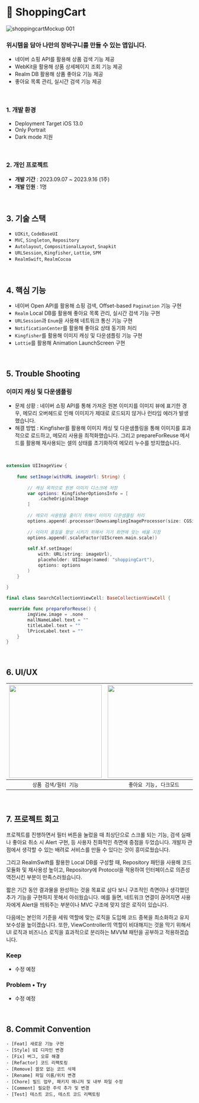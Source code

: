 # 🛒 ShoppingCart
![shoppingcartMockup 001](https://github.com/hwangyeri/ShoppingCart/assets/114602459/8d469f1a-98c5-4a25-982f-8b07338ae87d)

### 위시템을 담아 나만의 장바구니를 만들 수 있는 앱입니다.
- 네이버 쇼핑 API를 활용해 상품 검색 기능 제공
- WebKit을 활용해 상품 상세페이지 조회 기능 제공
- Realm DB 활용해 상품 좋아요 기능 제공
- 좋아요 목록 관리, 실시간 검색 기능 제공
<br/>

### 1. 개발 환경
- Deployment Target iOS 13.0
- Only Portrait
- Dark mode 지원
<br/>

### 2. 개인 프로젝트
- **개발 기간** : 2023.09.07 ~ 2023.9.16 (1주)
- **개발 인원** : 1명
<br/>

## 3. 기술 스택
- `UIKit`, `CodeBaseUI`
- `MVC`, `Singleton`, `Repository`
- `Autolayout`, `CompositionalLayout`, `Snapkit`
- `URLSession`, `Kingfisher`, `Lottie`, `SPM`
- `RealmSwift`, `RealmCocoa`
<br/>

## 4. 핵심 기능
- 네이버 Open API를 활용해 쇼핑 검색, Offset-based `Pagination` 기능 구현
- `Realm` Local DB를 활용해 좋아요 목록 관리, 실시간 검색 기능 구현
- `URLSession`과 `Enum`을 사용해 네트워크 통신 기능 구현
- `NotificationCenter`를 활용해 좋아요 상태 동기화 처리
- `Kingfisher`를 활용해 이미지 캐싱 및 다운샘플링 기능 구현
- `Lottie`를 활용해 Animation LaunchScreen 구현
<br/>

## 5. Trouble Shooting
### 이미지 캐싱 및 다운샘플링
- 문제 상황 : 네이버 쇼핑 API를 통해 가져온 원본 이미지를 이미지 뷰에 표기한 경우, 메모리 오버헤드로 인해 이미지가 제대로 로드되지 않거나 런타임 에러가 발생했습니다.
- 해결 방법 : Kingfisher를 활용해 이미지 캐싱 및 다운샘플링을 통해 이미지를 효과적으로 로드하고, 메모리 사용을 최적화했습니다. 그리고 prepareForReuse 메서드를 활용해 재사용되는 셀의 상태를 초기화하여 메모리 누수를 방지했습니다.
</br>

```swift
extension UIImageView {
    
    func setImage(withURL imageUrl: String) {
        
        // 캐싱 목적으로 원본 이미지 디스크에 저장
        var options: KingfisherOptionsInfo = [
            .cacheOriginalImage
        ]
        
        // 메모리 사용량을 줄이기 위해서 이미지 다운샘플링 처리
        options.append(.processor(DownsamplingImageProcessor(size: CGSize(width: 100, height: 100))))
        
        // 이미지 품질을 향상 시키기 위해서 기기 화면에 맞는 배율 지정
        options.append(.scaleFactor(UIScreen.main.scale))
        
        self.kf.setImage(
            with: URL(string: imageUrl),
            placeholder: UIImage(named: "shoppingCart"),
            options: options
        )
    }
    
}

final class SearchCollectionViewCell: BaseCollectionViewCell {

 override func prepareForReuse() {
        imgView.image = .none
        mallNameLabel.text = ""
        titleLabel.text = ""
        lPriceLabel.text = ""
    }
}
```

<br/>

## 6. UI/UX
|<img src="https://github.com/hwangyeri/ShoppingCart/assets/114602459/473e59e5-fff4-4984-8b55-d6e182d17d74.gif" width=250></img>|<img src="https://github.com/hwangyeri/ShoppingCart/assets/114602459/88a191be-5494-4dd6-b8ef-5954f571166a.gif" width=250></img>|
|:-:|:-:|
|`상품 검색/필터 기능`|`좋아요 기능, 다크모드`|
<br/>

## 7. 프로젝트 회고
프로젝트를 진행하면서 필터 버튼을 눌렀을 때 최상단으로 스크롤 되는 기능, 검색 실패나 좋아요 취소 시 Alert 구현, 등 사용자 친화적인 측면에 중점을 두었습니다. 개발자 관점에서 생각할 수 있는 배려로 서비스를 만들 수 있다는 것이 흥미로웠습니다. 

그리고 RealmSwift를 활용한 Local DB를 구성할 때, Repository 패턴을 사용해 코드 모듈화 및 재사용성 높이고, Repository에 Protocol을 적용하여 인터페이스로 의존성 역전시킨 부분이 만족스러웠습니다.

짧은 기간 동안 결과물을 완성하는 것을 목표로 삼다 보니 구조적인 측면이나 생각했던 추가 기능을 구현하지 못해서 아쉬웠습니다. 예를 들면, 네트워크 연결이 끊어지면 사용자에게 Alert을 띄워주는 부분이나 MVC 구조에 맞지 않은 로직이 있습니다.

다음에는 본인의 기준을 세워 역할에 맞는 로직을 도입해 코드 중복을 최소화하고 유지 보수성을 높이겠습니다. 또한, ViewController의 역할이 비대해지는 것을 막기 위해서 UI 로직과 비즈니스 로직을 효과적으로 분리하는 MVVM 패턴을 공부하고 적용하겠습니다.

### Keep
- 수정 예정

### Problem • Try
- 수정 예정


<br/>

## 8. Commit Convention
```
- [Feat] 새로운 기능 구현
- [Style] UI 디자인 변경
- [Fix] 버그, 오류 해결
- [Refactor] 코드 리팩토링
- [Remove] 쓸모 없는 코드 삭제
- [Rename] 파일 이름/위치 변경
- [Chore] 빌드 업무, 패키지 매니저 및 내부 파일 수정
- [Comment] 필요한 주석 추가 및 변경
- [Test] 테스트 코드, 테스트 코드 리펙토링
```
<br/>
